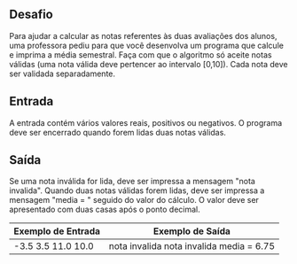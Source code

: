 ## Desafio

Para ajudar a calcular as notas referentes às duas avaliações dos  alunos, uma professora pediu para que você desenvolva um programa que  calcule e imprima a média semestral. Faça com que o algoritmo só aceite  notas válidas (uma nota válida deve pertencer ao intervalo [0,10]). Cada nota deve ser validada separadamente.

## Entrada

A entrada contém vários valores reais, positivos ou negativos. O  programa deve ser encerrado quando forem lidas duas notas válidas.

## Saída

Se uma nota inválida for lida, deve ser impressa a mensagem "nota invalida".
 Quando duas notas válidas forem lidas, deve ser impressa a mensagem  "media = " seguido do valor do cálculo. O valor deve ser apresentado com duas casas após o ponto decimal.

 

| Exemplo de Entrada                            | Exemplo de Saída                                           |
| --------------------------------------------- | ---------------------------------------------------------- |
| -3.5  		3.5  		11.0  		10.0 | nota invalida  		nota invalida  		media = 6.75 |